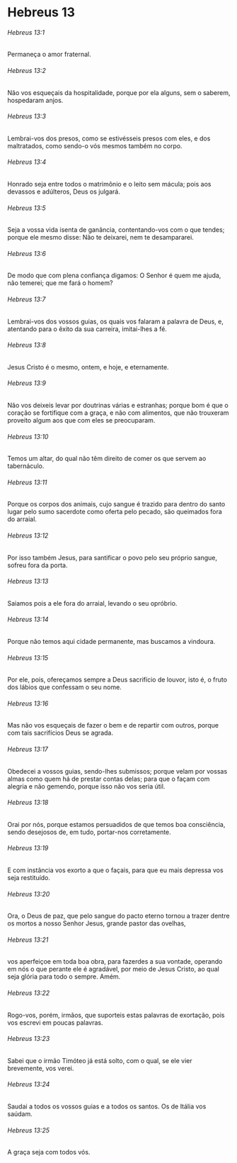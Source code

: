 # Hebreus 13

###### Hebreus 13:1

Permaneça o amor fraternal.

###### Hebreus 13:2

Não vos esqueçais da hospitalidade, porque por ela alguns, sem o saberem, hospedaram anjos.

###### Hebreus 13:3

Lembrai-vos dos presos, como se estivésseis presos com eles, e dos maltratados, como sendo-o vós mesmos também no corpo.

###### Hebreus 13:4

Honrado seja entre todos o matrimônio e o leito sem mácula; pois aos devassos e adúlteros, Deus os julgará.

###### Hebreus 13:5

Seja a vossa vida isenta de ganância, contentando-vos com o que tendes; porque ele mesmo disse: Não te deixarei, nem te desampararei.

###### Hebreus 13:6

De modo que com plena confiança digamos: O Senhor é quem me ajuda, não temerei; que me fará o homem?

###### Hebreus 13:7

Lembrai-vos dos vossos guias, os quais vos falaram a palavra de Deus, e, atentando para o êxito da sua carreira, imitai-lhes a fé.

###### Hebreus 13:8

Jesus Cristo é o mesmo, ontem, e hoje, e eternamente.

###### Hebreus 13:9

Não vos deixeis levar por doutrinas várias e estranhas; porque bom é que o coração se fortifique com a graça, e não com alimentos, que não trouxeram proveito algum aos que com eles se preocuparam.

###### Hebreus 13:10

Temos um altar, do qual não têm direito de comer os que servem ao tabernáculo.

###### Hebreus 13:11

Porque os corpos dos animais, cujo sangue é trazido para dentro do santo lugar pelo sumo sacerdote como oferta pelo pecado, são queimados fora do arraial.

###### Hebreus 13:12

Por isso também Jesus, para santificar o povo pelo seu próprio sangue, sofreu fora da porta.

###### Hebreus 13:13

Saiamos pois a ele fora do arraial, levando o seu opróbrio.

###### Hebreus 13:14

Porque não temos aqui cidade permanente, mas buscamos a vindoura.

###### Hebreus 13:15

Por ele, pois, ofereçamos sempre a Deus sacrifício de louvor, isto é, o fruto dos lábios que confessam o seu nome.

###### Hebreus 13:16

Mas não vos esqueçais de fazer o bem e de repartir com outros, porque com tais sacrifícios Deus se agrada.

###### Hebreus 13:17

Obedecei a vossos guias, sendo-lhes submissos; porque velam por vossas almas como quem há de prestar contas delas; para que o façam com alegria e não gemendo, porque isso não vos seria útil.

###### Hebreus 13:18

Orai por nós, porque estamos persuadidos de que temos boa consciência, sendo desejosos de, em tudo, portar-nos corretamente.

###### Hebreus 13:19

E com instância vos exorto a que o façais, para que eu mais depressa vos seja restituído.

###### Hebreus 13:20

Ora, o Deus de paz, que pelo sangue do pacto eterno tornou a trazer dentre os mortos a nosso Senhor Jesus, grande pastor das ovelhas,

###### Hebreus 13:21

vos aperfeiçoe em toda boa obra, para fazerdes a sua vontade, operando em nós o que perante ele é agradável, por meio de Jesus Cristo, ao qual seja glória para todo o sempre. Amém.

###### Hebreus 13:22

Rogo-vos, porém, irmãos, que suporteis estas palavras de exortação, pois vos escrevi em poucas palavras.

###### Hebreus 13:23

Sabei que o irmão Timóteo já está solto, com o qual, se ele vier brevemente, vos verei.

###### Hebreus 13:24

Saudai a todos os vossos guias e a todos os santos. Os de Itália vos saúdam.

###### Hebreus 13:25

A graça seja com todos vós.

